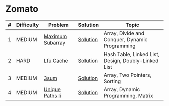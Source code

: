 # Zomato

| # | Difficulty | Problem | Solution | Topic |
|---|------------|---------|----------|--------|
| 1 | MEDIUM | [Maximum Subarray](https://leetcode.com/problems/maximum-subarray) | [Solution](../coding/datastructures/arrays/SubArrays.java) | Array, Divide and Conquer, Dynamic Programming |
| 2 | HARD | [Lfu Cache](https://leetcode.com/problems/lfu-cache) | [Solution](../coding/datastructures/linkedList/LFUCache.java) | Hash Table, Linked List, Design, Doubly-Linked List |
| 3 | MEDIUM | [3sum](https://leetcode.com/problems/3sum) | [Solution](../coding/algorithms/TwoPointerSum.java) | Array, Two Pointers, Sorting |
| 4 | MEDIUM | [Unique Paths Ii](https://leetcode.com/problems/unique-paths-ii) | [Solution](../coding/algorithms/DynamicProgramming2DTabulation.java) | Array, Dynamic Programming, Matrix |
